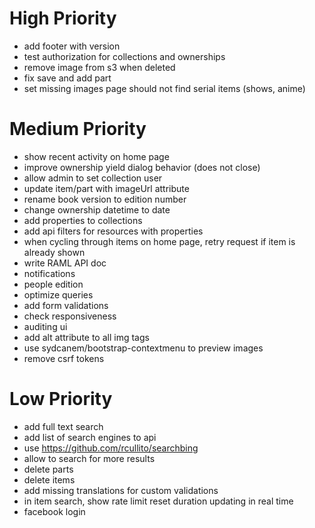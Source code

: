 # High Priority

* add footer with version
* test authorization for collections and ownerships
* remove image from s3 when deleted
* fix save and add part
* set missing images page should not find serial items (shows, anime)

# Medium Priority

* show recent activity on home page
* improve ownership yield dialog behavior (does not close)
* allow admin to set collection user
* update item/part with imageUrl attribute
* rename book version to edition number
* change ownership datetime to date
* add properties to collections
* add api filters for resources with properties
* when cycling through items on home page, retry request if item is already shown
* write RAML API doc
* notifications
* people edition
* optimize queries
* add form validations
* check responsiveness
* auditing ui
* add alt attribute to all img tags
* use sydcanem/bootstrap-contextmenu to preview images
* remove csrf tokens

# Low Priority

* add full text search
* add list of search engines to api
* use https://github.com/rcullito/searchbing
* allow to search for more results
* delete parts
* delete items
* add missing translations for custom validations
* in item search, show rate limit reset duration updating in real time
* facebook login
